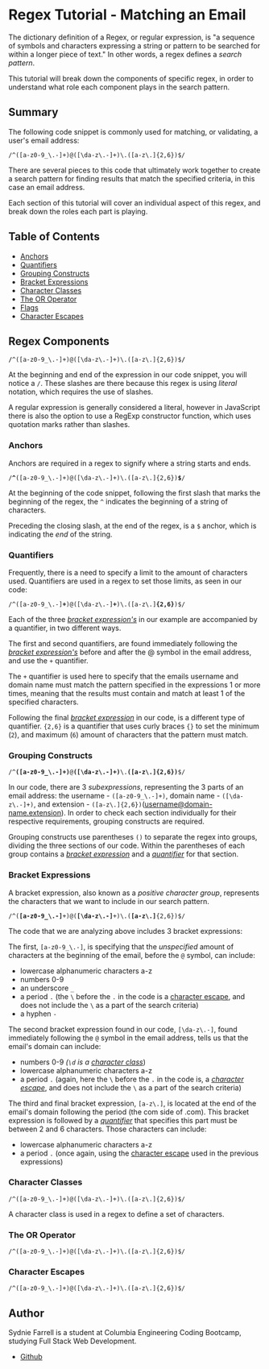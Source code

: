 # Regex Tutorial - Matching an Email

The dictionary definition of a Regex, or regular expression, is "a sequence of symbols and characters expressing a string or pattern to be searched for within a longer piece of text." In other words, a regex defines a <em>search pattern</em>.

This tutorial will break down the components of specific regex, in order to understand what role each component plays in the search pattern. 

## Summary

The following code snippet is commonly used for matching, or validating, a user's email address:

`/^([a-z0-9_\.-]+)@([\da-z\.-]+)\.([a-z\.]{2,6})$/`

There are several pieces to this code that ultimately work together to create a search pattern for finding results that match the specified criteria, in this case an email address. 

Each section of this tutorial will cover an individual aspect of this regex, and break down the roles each part is playing.

## Table of Contents

- [Anchors](#anchors)
- [Quantifiers](#quantifiers)
- [Grouping Constructs](#grouping-constructs)
- [Bracket Expressions](#bracket-expressions)
- [Character Classes](#character-classes)
- [The OR Operator](#the-or-operator)
- [Flags](#flags)
- [Character Escapes](#character-escapes)

## Regex Components

<b>`/`</b>`^([a-z0-9_\.-]+)@([\da-z\.-]+)\.([a-z\.]{2,6})$`<b>`/`</b>

At the beginning and end of the expression in our code snippet, you will notice a `/`. These slashes are there because this regex is using <em>literal</em> notation, which requires the use of slashes. 

A regular expression is generally considered a literal, however in JavaScript there is also the option to use a RegExp constructor function, which uses quotation marks rather than slashes.

### Anchors

Anchors are required in a regex to signify where a string starts and ends. 

`/`<b>`^`</b>`([a-z0-9_\.-]+)@([\da-z\.-]+)\.([a-z\.]{2,6})`<b>`$`</b>`/`

At the beginning of the code snippet, following the first slash that marks the beginning of the regex, the `^` indicates the beginning of a string of characters. 

Preceding the closing slash, at the end of the regex, is a `$` anchor, which is indicating the <em>end</em> of the string.

### Quantifiers

Frequently, there is a need to specify a limit to the amount of characters used. Quantifiers are used in a regex to set those limits, as seen in our code:

`/^([a-z0-9_\.-]`<b>`+`</b>`)@([\da-z\.-]`<b>`+`</b>`)\.([a-z\.]`<b>`{2,6}`</b>`)$/`

Each of the three <em>[bracket expression's](#bracket-expressions)</em> in our example are accompanied by a quantifier, in two different ways.

The first and second quantifiers,  are found immediately following the <em>[bracket expression's](#bracket-expressions)</em> before and after the @ symbol in the email address, and use the `+` quantifier. 

The `+` quantifier is used here to specify that the emails username and domain name must match the pattern specified in the expressions 1 or more times, meaning that the results must contain and match at least 1 of the specified characters.

Following the final <em>[bracket expression](#bracket-expressions)</em> in our code, is a different type of quantifier. `{2,6}` is a quantifier that uses curly braces `{}` to set the minimum (`2`), and maximum (`6`) amount of characters that the pattern must match.

### Grouping Constructs

`/^`<b>`([a-z0-9_\.-]+)`</b>`@`<b>`([\da-z\.-]+)`</b>`\.`<b>`([a-z\.]{2,6})`</b>`$/`

In our code, there are 3 <em>subexpressions</em>, representing the 3 parts of an email address: the username - `([a-z0-9_\.-]+)`, domain name - `([\da-z\.-]+)`, and extension - `([a-z\.]{2,6})`(username@domain-name.extension). In order to check each section individually for their respective requirements, grouping constructs are required.

Grouping constructs use parentheses `()` to separate the regex into groups, dividing the three sections of our code. Within the parentheses of each group contains a <em>[bracket expression](#bracket-expressions)</em> and a <em>[quantifier](#quantifiers)</em> for that section. 


### Bracket Expressions

A bracket expression, also known as a <em>positive character group</em>, represents the characters that we want to include in our search pattern.

`/^(`<b>`[a-z0-9_\.-]`</b>`+)@(`<b>`[\da-z\.-]`</b>`+)\.(`<b>`[a-z\.]`</b>`{2,6})$/`

The code that we are analyzing above includes 3 bracket expressions:

 The first, `[a-z0-9_\.-]`, is specifying that the <em>unspecified</em> amount of characters at the beginning of the email, before the `@` symbol, can include:

 * lowercase alphanumeric characters a-z
 * numbers 0-9
 * an underscore `_`
 * a period `.` (the `\` before the `.` in the code is a [character escape](#character-escapes), and does not include the `\` as a part of the search criteria)
 * a hyphen `-`

 The second bracket expression found in our code, `[\da-z\.-]`, found immediately following the `@` symbol in the email address, tells us that the email's domain can include:

 * numbers 0-9 <em>(`\d` is a [character class](#character-classes)</em>)
 * lowercase alphanumeric characters a-z
 * a period `.` (again, here the `\` before the `.` in the code is, a <em>[character escape](#character-escapes)</em>, and does not include the `\` as a part of the search criteria)

 The third and final bracket expression, `[a-z\.]`, is located at the end of the email's domain following the period (the com side of .com). This bracket expression is followed by a <em>[quantifier](#quantifiers)</em> that specifies this part must be between 2 and 6 characters. Those characters can include:

 * lowercase alphanumeric characters a-z
 * a period `.` (once again, using the [character escape](#character-escapes) used in the previous expressions)

### Character Classes

`/^([a-z0-9_\.-]+)@([\da-z\.-]+)\.([a-z\.]{2,6})$/`

A character class is used in a regex to define a set of characters. 

### The OR Operator

`/^([a-z0-9_\.-]+)@([\da-z\.-]+)\.([a-z\.]{2,6})$/`


### Character Escapes

`/^([a-z0-9_\.-]+)@([\da-z\.-]+)\.([a-z\.]{2,6})$/`

## Author

Sydnie Farrell is a student at Columbia Engineering Coding Bootcamp, studying Full Stack Web Development.

- [Github](https://github.com/syd9f) 
